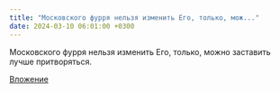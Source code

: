 ```yaml
---
title: "Московского фурря нельзя изменить Его, только, мож..."
date: 2024-03-10 06:01:00 +0300
---
```


Московского фурря нельзя изменить Его, только, можно заставить лучше притворяться.

[Вложение](https://vk.com/photo41076938_457250558)
